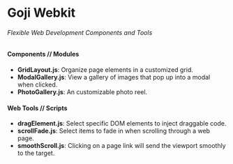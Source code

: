# Goji Webkit
###### Flexible Web Development Components and Tools


#### Components // Modules
- **GridLayout.js**: Organize page elements in a customized grid.
- **ModalGallery.js**: View a gallery of images that pop up into a modal when clicked.
- **PhotoGallery.js**: An customizable photo reel.

#### Web Tools // Scripts
- **dragElement.js**: Select specific DOM elements to inject draggable code.
- **scrollFade.js**: Select items to fade in when scrolling through a web page.
- **smoothScroll.js**: Clicking on a page link will send the viewport smoothly to the target.
